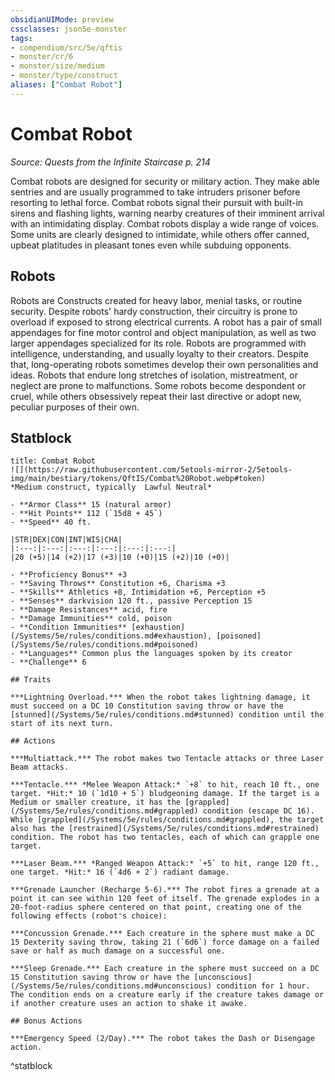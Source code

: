 ```yaml
---
obsidianUIMode: preview
cssclasses: json5e-monster
tags:
- compendium/src/5e/qftis
- monster/cr/6
- monster/size/medium
- monster/type/construct
aliases: ["Combat Robot"]
---
```

# Combat Robot
*Source: Quests from the Infinite Staircase p. 214*  

Combat robots are designed for security or military action. They make able sentries and are usually programmed to take intruders prisoner before resorting to lethal force. Combat robots signal their pursuit with built-in sirens and flashing lights, warning nearby creatures of their imminent arrival with an intimidating display. Combat robots display a wide range of voices. Some units are clearly designed to intimidate, while others offer canned, upbeat platitudes in pleasant tones even while subduing opponents.

## Robots

Robots are Constructs created for heavy labor, menial tasks, or routine security. Despite robots' hardy construction, their circuitry is prone to overload if exposed to strong electrical currents. A robot has a pair of small appendages for fine motor control and object manipulation, as well as two larger appendages specialized for its role. Robots are programmed with intelligence, understanding, and usually loyalty to their creators. Despite that, long-operating robots sometimes develop their own personalities and ideas. Robots that endure long stretches of isolation, mistreatment, or neglect are prone to malfunctions. Some robots become despondent or cruel, while others obsessively repeat their last directive or adopt new, peculiar purposes of their own.

## Statblock

```ad-statblock
title: Combat Robot
![](https://raw.githubusercontent.com/5etools-mirror-2/5etools-img/main/bestiary/tokens/QftIS/Combat%20Robot.webp#token)
*Medium construct, typically  Lawful Neutral*

- **Armor Class** 15 (natural armor)
- **Hit Points** 112 (`15d8 + 45`)
- **Speed** 40 ft.

|STR|DEX|CON|INT|WIS|CHA|
|:---:|:---:|:---:|:---:|:---:|:---:|
|20 (+5)|14 (+2)|17 (+3)|10 (+0)|15 (+2)|10 (+0)|

- **Proficiency Bonus** +3
- **Saving Throws** Constitution +6, Charisma +3
- **Skills** Athletics +8, Intimidation +6, Perception +5
- **Senses** darkvision 120 ft., passive Perception 15
- **Damage Resistances** acid, fire
- **Damage Immunities** cold, poison
- **Condition Immunities** [exhaustion](/Systems/5e/rules/conditions.md#exhaustion), [poisoned](/Systems/5e/rules/conditions.md#poisoned)
- **Languages** Common plus the languages spoken by its creator
- **Challenge** 6

## Traits

***Lightning Overload.*** When the robot takes lightning damage, it must succeed on a DC 10 Constitution saving throw or have the [stunned](/Systems/5e/rules/conditions.md#stunned) condition until the start of its next turn.

## Actions

***Multiattack.*** The robot makes two Tentacle attacks or three Laser Beam attacks.

***Tentacle.*** *Melee Weapon Attack:* `+8` to hit, reach 10 ft., one target. *Hit:* 10 (`1d10 + 5`) bludgeoning damage. If the target is a Medium or smaller creature, it has the [grappled](/Systems/5e/rules/conditions.md#grappled) condition (escape DC 16). While [grappled](/Systems/5e/rules/conditions.md#grappled), the target also has the [restrained](/Systems/5e/rules/conditions.md#restrained) condition. The robot has two tentacles, each of which can grapple one target.

***Laser Beam.*** *Ranged Weapon Attack:* `+5` to hit, range 120 ft., one target. *Hit:* 16 (`4d6 + 2`) radiant damage.

***Grenade Launcher (Recharge 5-6).*** The robot fires a grenade at a point it can see within 120 feet of itself. The grenade explodes in a 20-foot-radius sphere centered on that point, creating one of the following effects (robot's choice):

***Concussion Grenade.*** Each creature in the sphere must make a DC 15 Dexterity saving throw, taking 21 (`6d6`) force damage on a failed save or half as much damage on a successful one.

***Sleep Grenade.*** Each creature in the sphere must succeed on a DC 15 Constitution saving throw or have the [unconscious](/Systems/5e/rules/conditions.md#unconscious) condition for 1 hour. The condition ends on a creature early if the creature takes damage or if another creature uses an action to shake it awake.

## Bonus Actions

***Emergency Speed (2/Day).*** The robot takes the Dash or Disengage action.
```
^statblock